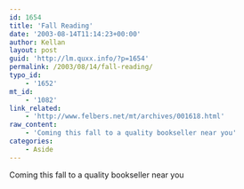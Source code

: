 ```yaml
---
id: 1654
title: 'Fall Reading'
date: '2003-08-14T11:14:23+00:00'
author: Kellan
layout: post
guid: 'http://lm.quxx.info/?p=1654'
permalink: /2003/08/14/fall-reading/
typo_id:
    - '1652'
mt_id:
    - '1082'
link_related:
    - 'http://www.felbers.net/mt/archives/001618.html'
raw_content:
    - 'Coming this fall to a quality bookseller near you'
categories:
    - Aside
---
```


Coming this fall to a quality bookseller near you